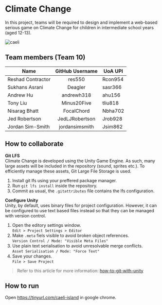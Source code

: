 # Climate Change
In this project, teams will be required to design and implement a web-based serious game on Climate Change for children in intermediate school years (aged 12-13).

![caeli](https://user-images.githubusercontent.com/18223858/66280156-d93ed400-e911-11e9-818c-beadef4b7b3b.png)

## Team members (Team 10) 

| Name               | GitHub Username | UoA UPI |
|--------------------|:---------------:|---------|
| Reshad Contractor  | res550          | Rcon954 |
| Sukhans Asrani     | Deagler         | sasr366 |
| Andrew Hu          | andrewh318      | ahu156  |
| Tony Liu           | Minus20Five     | tliu818 |
| Nisarag Bhatt      | FocalChord      | Nbha702 |
| Jed Robertson      | JedLJRobertson  | Jrob928 |
| Jordan Sim-Smith   | jordansimsmith  | Jsim862 |

## How to collaborate

**Git LFS**  
Climate Change is developed using the Unity Game Engine. As such, many large assets will be included in the repository (sound, sprites etc.). To efficiently manage these assets, Git Large File Storage is used.

1. Install git lfs using your preffered package manager.
2. Run `git lfs install` inside the repository.
3. Commit as usual, the `.gitattributes` file contains the lfs configuration.

**Configure Unity**  
Unity, by default, uses binary files for project configuration. However, it can be configured to use text based files instead so that they can be managed with version control.

1. Open the editory settings window.  
`Edit > Project Settings > Editor`
2. Make `.meta` fiels visible to avoid broken object references.  
`Version Control / Mode: "Visible Meta Files"`
3. Use plain text serialisation to avoid unresolvable merge conflicts.  
`Asset Serialisation / Mode: "Force Text"`
4. Save your changes.  
`File > Save Project`

> Refer to this article for more information: [how-to-git-with-unity](https://thoughtbot.com/blog/how-to-git-with-unity)

## How to run
Open https://tinyurl.com/caeli-island in google chrome.
